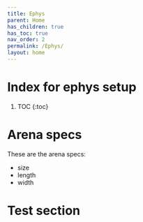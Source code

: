 ```yaml
---
title: Ephys
parent: Home
has_children: true
has_toc: true
nav_order: 2
permalink: /Ephys/
layout: home
---
```


# Index for ephys setup 

1. TOC
{:toc}

# Arena specs

These are the arena specs:
- size
- length
- width

# Test section